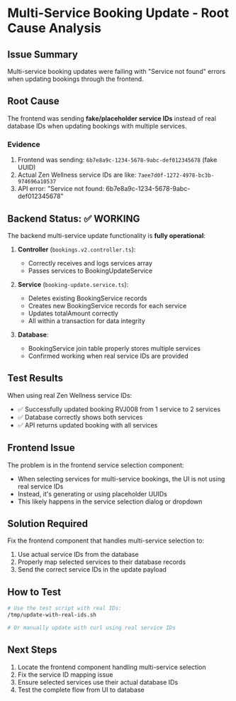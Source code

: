 # Multi-Service Booking Update - Root Cause Analysis

## Issue Summary
Multi-service booking updates were failing with "Service not found" errors when updating bookings through the frontend.

## Root Cause
The frontend was sending **fake/placeholder service IDs** instead of real database IDs when updating bookings with multiple services.

### Evidence
1. Frontend was sending: `6b7e8a9c-1234-5678-9abc-def012345678` (fake UUID)
2. Actual Zen Wellness service IDs are like: `7aee7d0f-1272-4978-bc3b-974696a10537`
3. API error: "Service not found: 6b7e8a9c-1234-5678-9abc-def012345678"

## Backend Status: ✅ WORKING
The backend multi-service update functionality is **fully operational**:

1. **Controller** (`bookings.v2.controller.ts`): 
   - Correctly receives and logs services array
   - Passes services to BookingUpdateService

2. **Service** (`booking-update.service.ts`):
   - Deletes existing BookingService records
   - Creates new BookingService records for each service
   - Updates totalAmount correctly
   - All within a transaction for data integrity

3. **Database**:
   - BookingService join table properly stores multiple services
   - Confirmed working when real service IDs are provided

## Test Results
When using real Zen Wellness service IDs:
- ✅ Successfully updated booking RVJ008 from 1 service to 2 services
- ✅ Database correctly shows both services
- ✅ API returns updated booking with all services

## Frontend Issue
The problem is in the frontend service selection component:
- When selecting services for multi-service bookings, the UI is not using real service IDs
- Instead, it's generating or using placeholder UUIDs
- This likely happens in the service selection dialog or dropdown

## Solution Required
Fix the frontend component that handles multi-service selection to:
1. Use actual service IDs from the database
2. Properly map selected services to their database records
3. Send the correct service IDs in the update payload

## How to Test
```bash
# Use the test script with real IDs:
/tmp/update-with-real-ids.sh

# Or manually update with curl using real service IDs
```

## Next Steps
1. Locate the frontend component handling multi-service selection
2. Fix the service ID mapping issue
3. Ensure selected services use their actual database IDs
4. Test the complete flow from UI to database